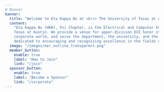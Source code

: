 ```yaml
---
# Banner
banner:
  title: "Welcome to Eta Kappa Nu at <br/> The University of Texas at Austin"
  content:
    "Eta Kappa Nu (HKN), Psi Chapter, is the Electrical and Computer Engineering Honor Society at The University of
    Texas at Austin. We provide a venue for upper-division ECE honor students to meet each other, interact with the
    corporate world, and serve the department, the university, and the community. Like all chapters of HKN, we are
    dedicated to encouraging and recognizing excellence in the fields of Electrical and Computer Engineering."
  image: "/images/eer_outline_transparent.png"
  member_button:
    enable: true
    label: "How to Join"
    link: "/join"
  sponsor_button:
    enable: true
    label: "Become a Sponsor"
    link: "/corporate"
---
```

